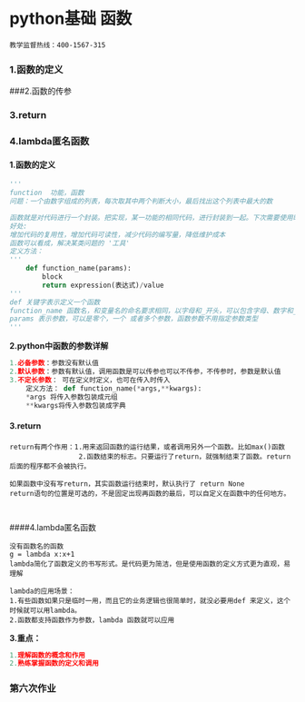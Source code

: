# python基础 函数

`教学监督热线：400-1567-315`

### 1.函数的定义

###2.函数的传参

### 3.return

### 4.lambda匿名函数

#### 1.函数的定义

```python
'''
function  功能，函数
问题：一个由数字组成的列表，每次取其中两个判断大小，最后找出这个列表中最大的数 

函数就是对代码进行一个封装。把实现，某一功能的相同代码，进行封装到一起。下次需要使用时，就不需要再进行代码编写，直接调用即可。
好处:
增加代码的复用性，增加代码可读性，减少代码的编写量，降低维护成本 
函数可以看成，解决某类问题的 '工具'
定义方法：
'''
    def function_name(params):
        block
        return expression(表达式)/value
'''   
def 关键字表示定义一个函数
function_name 函数名，和变量名的命名要求相同，以字母和_开头，可以包含字母、数字和_
params 表示参数，可以是零个，一个 或者多个参数，函数参数不用指定参数类型
'''
```
**2.python中函数的参数详解**

```python
1.必备参数：参数没有默认值
2.默认参数：参数有默认值，调用函数是可以传参也可以不传参，不传参时，参数是默认值
3.不定长参数： 可在定义时定义，也可在传入时传入
    定义方法： def function_name(*args,**kwargs):
    *args 将传入参数包装成元组
    **kwargs将传入参数包装成字典
```

#### 3.return

````
return有两个作用：1.用来返回函数的运行结果，或者调用另外一个函数。比如max()函数
				 2.函数结束的标志。只要运行了return，就强制结束了函数。return后面的程序都不会被执行。
				 				 
如果函数中没有写return，其实函数运行结束时，默认执行了 return None
return语句的位置是可选的，不是固定出现再函数的最后，可以自定义在函数中的任何地方。	 
				 
				 
````



####4.lambda匿名函数

````
没有函数名的函数
g = lambda x:x+1
lambda简化了函数定义的书写形式。是代码更为简洁，但是使用函数的定义方式更为直观，易理解 

lambda的应用场景：
1.有些函数如果只是临时一用，而且它的业务逻辑也很简单时，就没必要用def 来定义，这个时候就可以用lambda。
2.函数都支持函数作为参数，lambda 函数就可以应用
````

**3.重点：**

```python
1.理解函数的概念和作用
2.熟练掌握函数的定义和调用	
```

### 第六次作业

```

```


